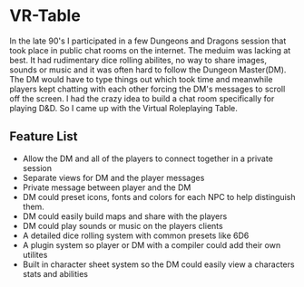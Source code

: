 # VR-Table
In the late 90's I participated in a few Dungeons and Dragons session that took place in public chat rooms on the internet. The meduim was lacking at best. It had rudimentary dice rolling abilites, no way to share images, sounds or music and it was often hard to follow the Dungeon Master(DM). The DM would have to type things out which took time and meanwhile players kept chatting with each other forcing the DM's messages to scroll off the screen. I had the crazy idea to build a chat room specifically for playing D&D. So I came up with the Virtual Roleplaying Table. 

## Feature List
* Allow the DM and all of the players to connect together in a private session
* Separate views for DM and the player messages
* Private message between player and the DM 
* DM could preset icons, fonts and colors for each NPC to help distinguish them. 
* DM could easily build maps and share with the players
* DM could play sounds or music on the players clients
* A detailed dice rolling system with common presets like 6D6
* A plugin system so player or DM with a compiler could add their own utilites
* Built in character sheet system so the DM could easily view a characters stats and abilities


